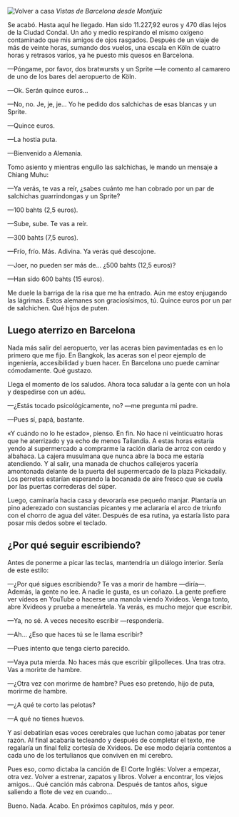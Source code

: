 ![Volver a casa](https://lh3.googleusercontent.com/iX24qAOl-L-D0PgkfUq2OUq1jlPfrm99sR6YQ_j_CkgX4tZeXJRjMBj5PnfnLAdcKI8a0ZVyKsOGVcQIDQdXNj28nq_dD2uBxiO2Xw2yzJyjSo8TdkJyC74S6Fi4DGw0fBvKf6xy9xpVZBBStsbBBrafKnAcaWa4e-HZH_kdMB2-npGG1WMUcSTn1HIbGAA_0kK1Mm8lt0dy0gcJa--XqwBg1kc6G96LdR0bq8KjKIzphVQaUEA-gbF5PKEss_zFCq8kKMCbRIRE8mLsZ0XWq7gXT4cVpJoRpJZh5pQxmKWd9PcfqdnhIAnyPpvS6PE6VX_6uWp31masPoZB1YVhO_qrpfnrJfDog37fmdxoF_aCC-kFl3rOvgJ3XO1oPeC7EGUbyb6p25Wga1zNNKOQSOy7NeFFQcQxwL0oMPDsWT4ctvoXGTuQsGLMmjbBusdFSY0qJa3HRISyg6VYipSQUJG4E9qmbAAAZceU5z3oskXXXZUi6eOBuTIhFv7xk1YbsfwbKyMaqW8bjR0G8dTaN08TpAVdXFAajZlyk8X4xblBdd0sX0WzHvMMORF9-CJMj497Mk6vUVxpyq5-_7u1rOY_7VY8EdZuC_DpFl5kTglySC2JSOWB8TgB_UCA132cfOcWdtAAjddkimNIm87fGhL0esRRHsxdnqivWaeOc64=w800-no)
*Vistas de Barcelona desde Montjuïc*

Se acabó. Hasta aquí he llegado. Han sido 11.227,92 euros y 470 días lejos de la Ciudad Condal. Un año y medio respirando el mismo oxígeno contaminado que mis amigos de ojos rasgados. Después de un viaje de más de veinte horas, sumando dos vuelos, una escala en Köln de cuatro horas y retrasos varios, ya he puesto mis quesos en Barcelona.

—Póngame, por favor, dos bratwursts y un Sprite —le comento al camarero de uno de los bares del aeropuerto de Köln.

—Ok. Serán quince euros...

—No, no. Je, je, je... Yo he pedido dos salchichas de esas blancas y un Sprite.

—Quince euros.

—La hostia puta.

—Bienvenido a Alemania.

Tomo asiento y mientras engullo las salchichas, le mando un mensaje a Chiang Muhu:

—Ya verás, te vas a reír, ¿sabes cuánto me han cobrado por un par de salchichas guarrindongas y un Sprite?

—100 bahts (2,5 euros).

—Sube, sube. Te vas a reír.

—300 bahts (7,5 euros).

—Frío, frío. Más. Adivina. Ya verás qué descojone.

—Joer, no pueden ser más de... ¿500 bahts (12,5 euros)?

—Han sido 600 bahts (15 euros).

Me duele la barriga de la risa que me ha entrado. Aún me estoy enjugando las lágrimas. Estos alemanes son graciosísimos, tú. Quince euros por un par de salchichen. Qué hijos de puten.

## Luego aterrizo en Barcelona

Nada más salir del aeropuerto, ver las aceras bien pavimentadas es en lo primero que me fijo. En Bangkok, las aceras son el peor ejemplo de ingeniería, accesibilidad y buen hacer. En Barcelona uno puede caminar cómodamente. Qué gustazo.

Llega el momento de los saludos. Ahora toca saludar a la gente con un hola y despedirse con un adéu.

—¿Estás tocado psicológicamente, no? —me pregunta mi padre.

—Pues sí, papá, bastante.

«Y cuándo no lo he estado», pienso. En fin. No hace ni veinticuatro horas que he aterrizado y ya echo de menos Tailandia. A estas horas estaría yendo al supermercado a comprarme la ración diaria de arroz con cerdo y albahaca. La cajera musulmana que nunca abre la boca me estaría atendiendo. Y al salir, una manada de chuchos callejeros yacería amontonada delante de la puerta del supermercado de la plaza Pickadaily. Los perretes estarían esperando la bocanada de aire fresco que se cuela por las puertas correderas del súper.

Luego, caminaría hacia casa y devoraría ese pequeño manjar. Plantaría un pino aderezado con sustancias picantes y me aclararía el arco de triunfo con el chorro de agua del váter. Después de esa rutina, ya estaría listo para posar mis dedos sobre el teclado.

## ¿Por qué seguir escribiendo?

Antes de ponerme a picar las teclas, mantendría un diálogo interior. Sería de este estilo:

—¿Por qué sigues escribiendo? Te vas a morir de hambre —diría—. Además, la gente no lee. A nadie le gusta, es un coñazo. La gente prefiere ver vídeos en YouTube o hacerse una manola viendo Xvideos. Venga tonto, abre Xvideos y prueba a meneártela. Ya verás, es mucho mejor que escribir.

—Ya, no sé. A veces necesito escribir —respondería.

—Ah... ¿Eso que haces tú se le llama escribir?

—Pues intento que tenga cierto parecido.

—Vaya puta mierda. No haces más que escribir gilipolleces. Una tras otra. Vas a morirte de hambre.

—¿Otra vez con morirme de hambre? Pues eso pretendo, hijo de puta, morirme de hambre.

—¿A qué te corto las pelotas?

—A qué no tienes huevos.

Y así debatirían esas voces cerebrales que luchan como jabatas por tener razón. Al final acabaría tecleando y después de completar el texto, me regalaría un final feliz cortesía de Xvideos. De ese modo dejaría contentos a cada uno de los tertulianos que conviven en mi cerebro.

Pues eso, como dictaba la canción de El Corte Inglés: Volver a empezar, otra vez. Volver a estrenar, zapatos y libros. Volver a encontrar, los viejos amigos... Qué canción más cabrona. Después de tantos años, sigue saliendo a flote de vez en cuando...

Bueno. Nada. Acabo. En próximos capítulos, más y peor.